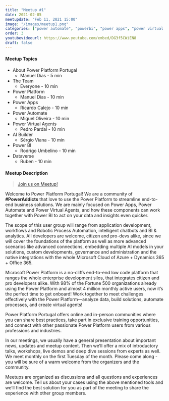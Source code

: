 ```yaml
---
title: "Meetup #1"
date: 2021-02-05
meetupdate: "Feb 11, 2021 15:00"
image: "/images/meetup1.png"
categories: ["power automate", "powerbi", "power apps", "power virtual agents"]
order: 3
youtubevideourl: https://www.youtube.com/embed/DG3f5CWiEN8
draft: false
---
```


#### Meetup Topics

* About Power Platform Portugal 
  * Manuel Dias - 5 min
* The Team 
  * Everyone - 10 min
* Power Platform 
  * Manuel Dias - 10 min
* Power Apps
  * Ricardo Calejo - 10 min
* Power Automate
  * Miguel Oliveira - 10 min
* Power Virtual Agents
  * Pedro Pardal - 10 min
* AI Builder
  * Sérgio Viana - 10 min
* Power BI
  * Rodrigo Umbelino - 10 min
* Dataverse
  * Ruben - 10 min

#### Meetup Description

> [Join us on Meetup!](https://www.meetup.com/pt-BR/power_platform_portugal/)

Welcome to Power Platform Portugal! We are a community of **#PowerAddicts** that love to use the Power Platform to streamline end-to-end business solutions. We are mainly focused on Power Apps, Power Automate and Power Virtual Agents, and how these components can work together with Power BI to act on your data and insights even quicker.

The scope of this user group will range from application development, workflows and Robotic Process Automation, intelligent chatbots and BI & analytics. All developers are welcome, citizen and pro-devs alike, since we will cover the foundations of the platform as well as more advanced scenarios like advanced connections, embedding multiple AI models in your solutions, custom developments, governance and administration and the native integrations with the whole Microsoft Cloud of Azure + Dynamics 365 + Office 365.

Microsoft Power Platform is a no-cliffs end-to-end low code platform that ranges the whole enterprise development silos, that integrates citizen and pro developers alike. With 98% of the Fortune 500 organizations already using the Power Platform and almost 4 million monthly active users, now it’s the perfect time to get onboard! Work together to meet challenges effectively with the Power Platform—analyze data, build solutions, automate processes, and create virtual agents!

Power Platform Portugal offers online and in-person communities where you can share best practices, take part in exclusive training opportunities, and connect with other passionate Power Platform users from various professions and industries.

In our meetings, we usually have a general presentation about important news, updates and meetup content. Then we’ll offer a mix of introductory talks, workshops, live demos and deep dive sessions from experts as well. We meet monthly on the first Tuesday of the month. Please come along - you will be sure of a warm welcome from the organizers and the community.

Meetups are organized as discussions and all questions and experiences are welcome. Tell us about your cases using the above mentioned tools and we’ll find the best solution for you as part of the meeting to share the experience with other group members.